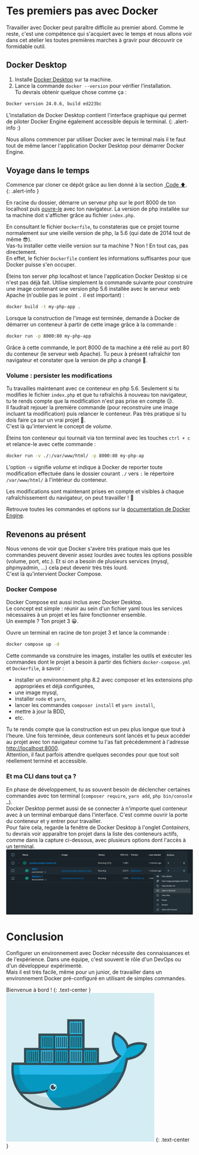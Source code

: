 # Tes premiers pas avec Docker

Travailler avec Docker peut paraître difficile au premier abord. Comme le reste, c'est une compétence qui s'acquiert avec le temps et nous allons voir dans cet atelier les toutes premières marches à gravir pour découvrir ce formidable outil.

## Docker Desktop
1. Installe [Docker Desktop](https://www.docker.com/products/docker-desktop/) sur ta machine.
2. Lance la commande `docker --version` pour vérifier l’installation.  
Tu devrais obtenir quelque chose comme ça :
```bash
Docker version 24.0.6, build ed223bc
```

L'installation de Docker Desktop contient l'interface graphique qui permet de piloter Docker Engine également accessible depuis le terminal.
{: .alert-info :}

Nous allons commencer par utiliser Docker avec le terminal mais il te faut tout de même lancer l'application Docker Desktop pour démarrer Docker Engine.

## Voyage dans le temps
Commence par cloner ce dépôt grâce au lien donné à&nbsp;la&nbsp;section&nbsp;<a href="#input-clone"><i class="bi bi-code-slash"></i>&nbsp;Code ⬆</a>.  
{: .alert-info }

En racine du dossier, démarre un serveur php sur le port 8000 de ton localhost puis [ouvre-le](http://localhost:8000) avec ton navigateur. La version de php installée sur ta machine doit s'afficher grâce au fichier `index.php`.


En consultant le fichier `Dockerfile`, tu constateras que ce projet tourne normalement sur une vieille version de php, la 5.6 (qui date de 2014 tout de même 😎).  
Vas-tu installer cette vieille version sur ta machine ? Non ! En tout cas, pas directement.  
En effet, le fichier `Dockerfile` contient les informations suffisantes pour que Docker puisse s'en occuper.


Éteins ton server php localhost et lance l'application Docker Desktop si ce n'est pas déjà fait. Utilise simplement la commande suivante pour construire une image contenant une version php 5.6 installée avec le serveur web Apache (n'oublie pas le point `.` il est important) :
```bash
docker build -t my-php-app .
```
Lorsque la construction de l'image est terminée, demande à Docker de démarrer un conteneur à partir de cette image grâce à la commande :
```bash
docker run -p 8000:80 my-php-app
```
Grâce à cette commande, le port 8000 de ta machine a été relié au port 80 du conteneur (le serveur web Apache). Tu peux à présent rafraîchir ton navigateur et constater que la version de php a changé 🎉.  

### Volume : persister les modifications
Tu travailles maintenant avec ce conteneur en php 5.6. Seulement si tu modifies le fichier `index.php` et que tu rafraîchis à nouveau ton navigateur, tu te rends compte que la modification n'est pas prise en compte 😥.  
Il faudrait rejouer la première commande (pour reconstruire une image incluant ta modification) puis relancer le conteneur. Pas très pratique si tu dois faire ça sur un vrai projet 🥵.  
C'est là qu'intervient le concept de _volume_.

Éteins ton conteneur qui tournait via ton terminal avec les touches `ctrl + c` et relance-le avec cette commande :
```bash
docker run -v ./:/var/www/html/ -p 8000:80 my-php-ap
```
L'option `-v` signifie _volume_ et indique à Docker de reporter toute modification effectuée dans le dossier courant `./` vers `:` le répertoire `/var/www/html/` à l'intérieur du conteneur.

Les modifications sont maintenant prises en compte et visibles à chaque rafraîchissement du navigateur, on peut travailler ! 🥳

Retrouve toutes les commandes et options sur la [documentation de Docker Engine](https://docs.docker.com/engine/).

## Revenons au présent
Nous venons de voir que Docker s'avère très pratique mais que les commandes peuvent devenir assez lourdes avec toutes les options possible (volume, port, etc.). Et si on a besoin de plusieurs services (mysql, phpmyadmin, …) cela peut devenir très très lourd.  
C'est là qu'intervient Docker Compose.

### Docker Compose
Docker Compose est aussi inclus avec Docker Desktop.  
Le concept est simple : réunir au sein d'un fichier yaml tous les services nécessaires à un projet et les faire fonctionner ensemble.  
Un exemple ? Ton projet 3 😀.

Ouvre un terminal en racine de ton projet 3 et lance la commande :
```bash
docker compose up -d
```
Cette commande va construire les images, installer les outils et exécuter les commandes dont le projet a besoin à partir des fichiers `docker-compose.yml` et `Dockerfile`, à savoir :
- installer un environnement php 8.2 avec composer et les extensions php appropriées et déjà configurées,
- une image mysql,
- installer `node` et `yarn`,
- lancer les commandes `composer install` et `yarn install`,
- mettre à jour la BDD,
- etc.
  
Tu te rends compte que la construction est un peu plus longue que tout à l'heure. Une fois terminée, deux conteneurs sont lancés et tu peux accéder au projet avec ton navigateur comme tu l'as fait précédemment à l'adresse [http://localhost:8000](http://localhost:8000).  
Attention, il faut parfois attendre quelques secondes pour que tout soit réellement terminé et accessible.


### Et ma CLI dans tout ça ?
En phase de développement, tu as souvent besoin de déclencher certaines commandes avec ton terminal (`composer require`, `yarn add`, `php bin/console …`).  
Docker Desktop permet aussi de se connecter à n'importe quel conteneur avec à un terminal embarqué dans l'interface. C'est comme ouvrir la porte du conteneur et y entrer pour travailler.  
Pour faire cela, regarde la fenêtre de Docker Desktop à l'onglet _Containers_, tu devrais voir apparaître ton projet dans la liste des conteneurs actifs, comme dans la capture ci-dessous, avec plusieurs options dont l'accès à un terminal.
![Capture écran de Docker Desktop](docker-desktop.png)

# Conclusion
Configurer un environnement avec Docker nécessite des connaissances et de l'expérience. Dans une équipe, c'est souvent le rôle d'un DevOps ou d'un développeur expérimenté.  
Mais il est très facile, même pour un junior, de travailler dans un environnement Docker pré-configuré en utilisant de simples commandes.


Bienvenue à bord !
{: .text-center }
![](docker.gif)
{: .text-center }
